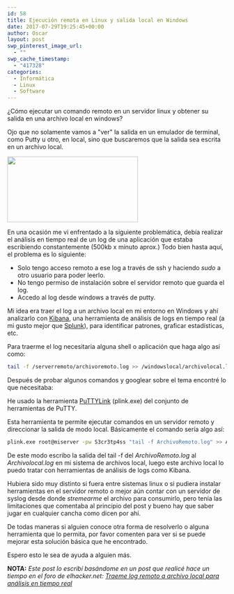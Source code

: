 ```yaml
---
id: 58
title: Ejecución remota en Linux y salida local en Windows
date: 2017-07-29T19:25:45+00:00
author: Oscar
layout: post
swp_pinterest_image_url:
  - ""
swp_cache_timestamp:
  - "417328"
categories:
  - Informática
  - Linux
  - Software
---
```

¿Cómo ejecutar un comando remoto en un servidor linux y obtener su salida en una archivo local en windows?

Ojo que no solamente vamos a "ver" la salida en un emulador de terminal, como Putty u otro, en local, sino que buscaremos que la salida sea escrita en un archivo local.

<img class="size-medium wp-image-211 aligncenter" src="https://www.oscarhenriquezg.net/images/2017/07/lin-to-win-commands-300x151.png" alt="" width="300" height="151" srcset="https://www.oscarhenriquezg.net/images/2017/07/lin-to-win-commands-300x151.png 300w, https://www.oscarhenriquezg.net/images/2017/07/lin-to-win-commands.png 592w" sizes="(max-width: 300px) 100vw, 300px" />  

En una ocasión me vi enfrentado a la siguiente problemática, debía realizar el análisis en tiempo real de un log de una aplicación que estaba escribiendo constantemente (500kb x minuto aprox.) Todo bien hasta aquí, el problema es lo siguiente:


* Solo tengo acceso remoto a ese log a través de ssh y haciendo *sudo* a otro usuario para poder leerlo.
* No tengo permiso de instalación sobre el servidor remoto que guarda el log.
* Accedo al log desde windows a través de putty.


Mi idea era traer el log a un archivo local en mi entorno en Windows y ahí analizarlo con [Kibana](https://unpocodejava.wordpress.com/2013/07/30/que-es-kibana/), una herramienta de análisis de logs en tiempo real (a mi gusto mejor que [Splunk](https://www.splunk.com/es_es)), para identificar patrones, graficar estadísticas, etc.

Para traerme el log necesitaria alguna shell o aplicación que haga algo así como:

```sh
tail -f /serverremoto/archivoremoto.log >> /windowslocal/archivolocal.log
```

Después de probar algunos comandos y googlear sobre el tema encontré lo que necesitaba:



He usado la herramienta [PuTTYLink](https://www.chiark.greenend.org.uk/~sgtatham/putty/latest.html) (plink.exe) del conjunto de herramientas de PuTTY.

Esta herramienta te permite ejecutar comandos en un servidor remoto y direccionar la salida de modo local. Básicamente el comando sería algo así:

```sh
plink.exe root@miserver -pw S3cr3tp4ss "tail -f ArchivoRemoto.log" >> Archivolocal.log
```


De este modo escribo la salida del tail -f del *ArchivoRemoto.log* al *Archivolocal.log* en mi sistema de archivos local, luego este archivo local lo puedo tratar con herramientas de análisis de logs como Kibana.


Hubiera sido muy distinto si fuera entre sistemas linux o si pudiera instalar herramientas en el servidor remoto o mejor aún contar con un servidor de syslog desde donde <em>stremearme</em> el archivo para consumirlo, pero tenía las limitaciones que comentaba al principio del post y bueno hay que saber jugar en cualquier cancha como dicen por ahí.

De todas maneras si alguien conoce otra forma de resolverlo o alguna herramienta que lo permita, por favor comenten para ver si se puede mejorar esta solución básica que he encontrado.

Espero esto le sea de ayuda a alguien más.


**NOTA:** *Este post lo escribí basándome en un post que realicé hace un tiempo en el foro de elhacker.net: [Traeme log remoto a archivo local para análisis en tiempo real](https://foro.elhacker.net/gnulinux/traeme_log_remoto_a_archivo_local_para_analisis_en_tiempo_real-t453449.0.html;msg2073648#msg2073648)*